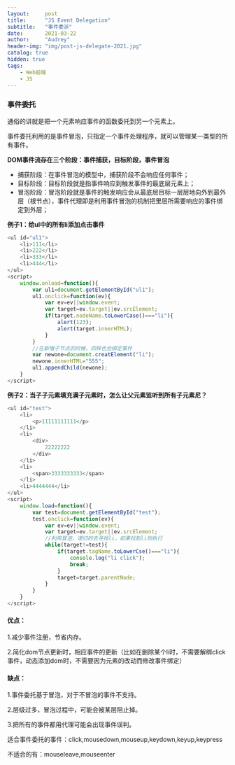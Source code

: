 ```yaml
---
layout:     post
title:      "JS Event Delegation"
subtitle:   "事件委派"
date:       2021-03-22
author:     "Audrey"
header-img: "img/post-js-delegate-2021.jpg"
catalog: true
hidden: true
tags:
    - Web前端
    - JS
---
```

### 事件委托

通俗的讲就是把一个元素响应事件的函数委托到另一个元素上。

事件委托利用的是事件冒泡，只指定一个事件处理程序，就可以管理某一类型的所有事件。

**DOM事件流存在三个阶段：事件捕获，目标阶段，事件冒泡**

- 捕获阶段：在事件冒泡的模型中，捕获阶段不会响应任何事件；
- 目标阶段：目标阶段就是指事件响应到触发事件的最底层元素上；
- 冒泡阶段：冒泡阶段就是事件的触发响应会从最底层目标一层层地向外到最外层（根节点），事件代理即是利用事件冒泡的机制把里层所需要响应的事件绑定到外层；

**例子1：给ul中的所有li添加点击事件**

```js
<ul id="ul1">
    <li>111</li>
    <li>222</li>
    <li>333</li>
    <li>444</li>
</ul>
<script>
    window.onload=function(){
        var ul1=document.getElementById("ul1");
        ul1.onclick=function(ev){
            var ev=ev||window.event;
            var target=ev.target||ev.srcElement;
            if(target.nodeName.toLowerCase()==="li"){
                alert(123);
                alert(target.innerHTML);
            }
        }
        //在新增子节点的时候，同样也会绑定事件
        var newone=document.creatElement("li");
        newone.innerHTML="555";
        ul1.appendChild(newone);
    }
</script>
```

**例子2：当子子元素填充满子元素时，怎么让父元素监听到所有子元素尼？**

```js
<ul id="test">
    <li>
        <p>11111111111</p>
    </li>
    <li>
        <div>
            22222222
        </div>
    </li>
    <li>
        <span>3333333333</span>
    </li>
    <li>4444444</li>
</ul>
<script>
    window.load=function(){
        var test=document.getElementById("test");
        test.onclick=function(ev){
            var ev=ev||window.event;
            var target=ev.target||ev.srcElement;
            //利用冒泡，递归的去寻找li，如果找到li则执行
            while(target!=test){
                if(target.tagName.toLowerCse()==="li"){
                    console.log("li click");
                    break;
                }
                target=target.parentNode;
            }
        }
    }
</script>
```

#### **优点：**

1.减少事件注册，节省内存。

2.简化dom节点更新时，相应事件的更新（比如在删除某个li时，不需要解绑click事件，动态添加dom时，不需要因为元素的改动而修改事件绑定）



#### 缺点：

1.事件委托基于冒泡，对于不冒泡的事件不支持。

2.层级过多，冒泡过程中，可能会被某层阻止掉。

3.把所有的事件都用代理可能会出现事件误判。



适合事件委托的事件：click,mousedown,mouseup,keydown,keyup,keypress

不适合的有：mouseleave,mouseenter